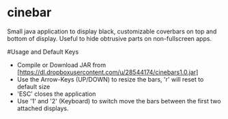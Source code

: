 cinebar
=======

Small java application to display black, customizable coverbars on top and bottom of display. Useful to hide obtrusive parts on non-fullscreen apps.

#Usage and Default Keys

* Compile or Download JAR from [https://dl.dropboxusercontent.com/u/28544174/cinebars1.0.jar]
* Use the Arrow-Keys (UP/DOWN) to resize the bars, 'r' will reset to default size
* 'ESC' closes the application
* Use '1' and '2' (Keyboard) to switch move the bars between the first two attached displays.


